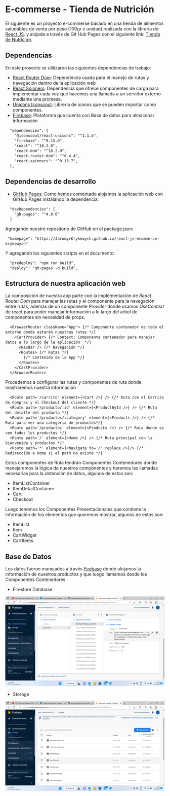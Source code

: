 # E-commerse - Tienda de Nutrición

El siguiente es un proyecto e-commerse básado en una tienda de alimentos saludables de venta por peso (100gr x unidad) realizada con la libreria de: [React JS](https://es.reactjs.org/). y alojada a través de Git Hub Pages con el siguiente link: [Tienda de Nutrición](https://jaromyrkrykewych.github.io/react-js-ecommerce-krykewych/).

## Dependencias

En este proyecto se utilizaron las siguientes dependencias de trabajo:

- [React Router Dom](https://reactrouter.com/en/main): Dependencia usada para el manejo de rutas y navegación dentro de la aplicación web
- [React Spinners](https://www.npmjs.com/package/react-spinners): Dependencia que ofrece componentes de carga para implementar cada vez que hacemos una llamada a un servidor externo mediante una promesa.
- [Unicons Iconscout](https://iconscout.com/unicons): Libreria de iconos que se pueden importar como componentes.
- [Firebase](https://firebase.google.com/?hl=es): Plataforma que cuenta con Base de datos para almacenar información

~~~
  "dependencies": {
    "@iconscout/react-unicons": "^1.1.6",
    "firebase": "^9.15.0",
    "react": "^18.2.0",
    "react-dom": "^18.2.0",
    "react-router-dom": "^6.4.4",
    "react-spinners": "^0.13.7",
  },
~~~

## Dependencias de desarrollo

- [GitHub Pages](https://pages.github.com/): Como hemos comentado alojamos la aplicación web con GitHub Pages instalando la dependencia: 
 
~~~
  "devDependencies": {
    "gh-pages": "^4.0.0"
  }
~~~

Agregando nuestro repositorio de GitHub en el package.json:

~~~
 "homepage": "https://JaromyrKrykewych.github.io/react-js-ecommerce-krykewych" 
~~~

Y agregando los siguientes scripts en el documento:

~~~
  "predeploy": "npm run build",
  "deploy": "gh-pages -d build",
~~~

## Estructura de nuestra aplicación web

La composición de nuestra app parte con la implementación de *React Router Dom* para manejar las rutas y el componente *<NavBar />* para la navegación entre rutas, además de un componente *Provider* donde usamos *UseContext* de react para poder manejar información a lo largo del arbol de componentes sin necesidad de props. 

~~~
  <BrowserRouter className="App"> {/* Componente contenedor de todo el entorno donde estarán nuestras rutas */}
    <CartProvider> {/* Context: Componente contenedor para manejar datos a lo largo de la aplicación  */}
      <NavBar /> {/* Navegación */}
      <Routes> {/* Rutas */}
        {/* Contenido de la App */}
      </Routes>
    </CartProvider>
  </BrowserRouter>
~~~

Procedemos a configurar las rutas y componentes de ruta donde mostraremos nuestra información 

~~~
  <Route path='/carrito' element={<Cart />} /> {/* Ruta con el Carrito de Compras y el Checkout del cliente */}
  <Route path='/producto/:id' element={<ProductById />} /> {/* Ruta del detalle del producto */}
  <Route path='/productos/:category' element={<Products />} /> {/* Ruta para ver una categoria de productos*/}
  <Route path='/productos' element={<Products />} /> {/* Ruta donde se ven todos los productos */}
  <Route path='/' element={<Home />} /> {/* Ruta principal con la bienvenida y productos */}
  <Route path='*' element={<Navigate to='/' replace />}/> {/* Redirección a Home si el path no existe */}
~~~

Estos componentes de Ruta tendrán Componentes Contenedores donde manejaremos la lógica de nuestros componentes y haremos las llamadas necesarias para la obtención de datos, algunos de estos son:

* ItemListContainer
* ItemDetailContainer
* Cart
* Checkout

Luego tenemos los Componentes Presentacionales que contiene la información de los elementos que queremos mostrar, algunos de estos son:

* ItemList
* Item
* CartWidget
* CartItems
  
## Base de Datos

Los datos fueron manejados a través [Firebase](https://firebase.google.com/?hl=es) donde alojamos la información de nuestros productos y que luego llamamos desde los Componentes Contenedores

- Firestore Database
  
![database](public/database.png)

- Storage

![storage](public/storage.png)

